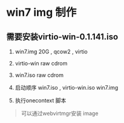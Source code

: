 

# win7 img 制作

## 需要安装virtio-win-0.1.141.iso #

1. win7.img 20G , qcow2 , virtio
2. virtio-win raw cdrom
3. win7.iso  raw cdrom

4. 启动顺序 win7.iso , virtio-win.iso win7.img

5. 执行onecontext 脚本

> 可以通过webvirtmgr安装 image

